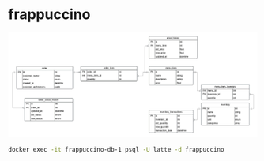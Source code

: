 # frappuccino

![ERD](/ERD.jpeg)

```bash
docker exec -it frappuccino-db-1 psql -U latte -d frappuccino
```